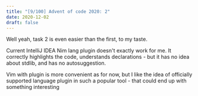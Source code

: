 ```yaml
---
title: "[9/100] Advent of code 2020: 2"
date: 2020-12-02
draft: false
---
```


Well yeah, task 2 is even easier than the first, to my taste.

Current IntelliJ IDEA Nim lang plugin doesn't exactly work for me.
It correctly highlights the code, understands declarations - but it has no idea about stdlib, and has no autosuggestion.

Vim with plugin is more convenient as for now, but I like the idea of officially supported language plugin in such a popular tool - that could end up with something interesting

